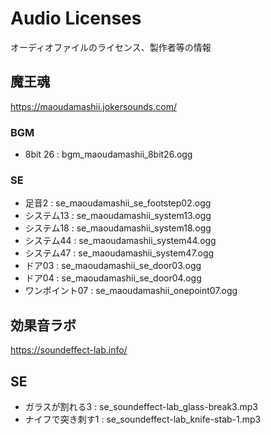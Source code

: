 # Audio Licenses

オーディオファイルのライセンス、製作者等の情報

## 魔王魂

https://maoudamashii.jokersounds.com/

### BGM

- 8bit 26 : bgm_maoudamashii_8bit26.ogg

### SE

- 足音2 : se_maoudamashii_se_footstep02.ogg
- システム13 : se_maoudamashii_system13.ogg
- システム18 : se_maoudamashii_system18.ogg
- システム44 : se_maoudamashii_system44.ogg
- システム47 : se_maoudamashii_system47.ogg
- ドア03 : se_maoudamashii_se_door03.ogg
- ドア04 : se_maoudamashii_se_door04.ogg
- ワンポイント07 : se_maoudamashii_onepoint07.ogg

## 効果音ラボ

https://soundeffect-lab.info/

## SE

- ガラスが割れる3 : se_soundeffect-lab_glass-break3.mp3
- ナイフで突き刺す1 : se_soundeffect-lab_knife-stab-1.mp3